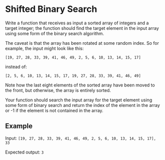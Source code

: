 # Shifted Binary Search 

Write a function that receives as input a sorted array of integers and a target integer; 
the function should find the target element in the input array using some form of the 
binary search algorithm. 

The caveat is that the array has been rotated at some random index. So for example, the input
might look like this:
```
[19, 27, 28, 33, 39, 41, 46, 49, 2, 5, 6, 10, 13, 14, 15, 17] 
```

instead of:
```
[2, 5, 6, 10, 13, 14, 15, 17, 19, 27, 28, 33, 39, 41, 46, 49]
```

Note how the last eight elements of the sorted array have been moved to the front,
but otherwise, the array is entirely sorted. 

Your function should search the input array for the target element using some form
of binary search and return the index of the element in the array or -1 if the element
is not contained in the array.

## Example
Input: `[19, 27, 28, 33, 39, 41, 46, 49, 2, 5, 6, 10, 13, 14, 15, 17], 33`

Expected output: `3`